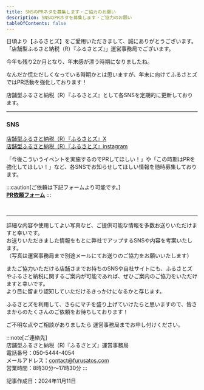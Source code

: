 ```yaml
---
title: SNSのPRネタを募集します・ご協力のお願い
description: SNSのPRネタを募集します・ご協力のお願い
tableOfContents: false
---
```



日頃より【ふるさとズ】をご愛用いただきまして、誠にありがとうございます。  
「店舗型ふるさと納税（R）『ふるさとズ』」運営事務局でございます。  


今年も残り2か月となり、年末感が漂う時期になりましたね。  

なんだか慌ただしくなっている時期かとは思いますが、年末に向けてふるさとズではPR活動を強化しております！  

店舗型ふるさと納税（R）『ふるさとズ』として各SNSを定期的に更新しております。    

***
### SNS
[店舗型ふるさと納税（R）『ふるさとズ』X](https://x.com/furusatoscom)  
[店舗型ふるさと納税（R）『ふるさとズ』instagram](https://www.instagram.com/furusatoscom/)  

「今後こういうイベントを実施するのでPRしてほしい！」や「この時期はPRを強化してほしい！」など、各SNSでお知らせしてほしい情報を随時募集しております。  

:::caution[ご依頼は下記フォームより可能です。]    
**[PR依頼フォーム](https://forms.gle/uksSmJCqA4iLfaty9)**
:::

<br>

***



詳細な内容や使用してよい写真など、ご提供可能な情報を多数お送りいただけますと幸いです。  
お送りいただきました情報をもとに弊社でアップするSNSや内容を考案いたします。  
（写真は運営事務局まで別途メールにてお送りのご協力をお願いいたします）  

またご協力いただける店舗さまでお持ちのSNSや自社サイトにも、ふるさとズやふるさと納税に関するご案内が可能であれば、ぜひご案内のご協力をいただけますと幸いです。  
より目に留まり認知していただけるきっかけになるかと存じます。  

ふるさとズを利用して、さらにマチを盛り上げていけたらと思いますので、皆さまからのたくさんのご依頼をお待ちしております！  

ご不明な点やご相談がありましたら  運営事務局までお申し付けください。  


:::note[ご連絡先]  
店舗型ふるさと納税（R)『ふるさとズ』運営事務局  
電話番号：050-5444-4054  
メールアドレス：contact@furusatos.com  
営業時間：8時30分～17時30分
:::

記事作成日：2024年11月11日
